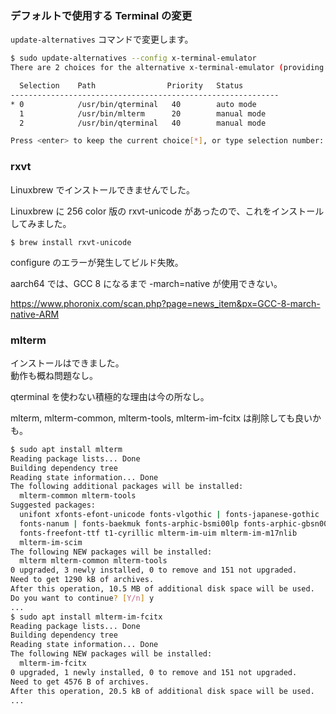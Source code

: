 
### デフォルトで使用する Terminal の変更

`update-alternatives` コマンドで変更します。

````sh
$ sudo update-alternatives --config x-terminal-emulator
There are 2 choices for the alternative x-terminal-emulator (providing /usr/bin/x-terminal-emulator).

  Selection    Path                Priority   Status
------------------------------------------------------------
* 0            /usr/bin/qterminal   40        auto mode
  1            /usr/bin/mlterm      20        manual mode
  2            /usr/bin/qterminal   40        manual mode

Press <enter> to keep the current choice[*], or type selection number: 
````

### rxvt

Linuxbrew でインストールできませんでした。

Linuxbrew に 256 color 版の rxvt-unicode があったので、これをインストールしてみました。

````
$ brew install rxvt-unicode
````

configure のエラーが発生してビルド失敗。

aarch64 では、GCC 8 になるまで -march=native が使用できない。

https://www.phoronix.com/scan.php?page=news_item&px=GCC-8-march-native-ARM

### mlterm

インストールはできました。  
動作も概ね問題なし。

qterminal を使わない積極的な理由は今の所なし。

mlterm, mlterm-common, mlterm-tools, mlterm-im-fcitx は削除しても良いかも。

````sh
$ sudo apt install mlterm
Reading package lists... Done
Building dependency tree       
Reading state information... Done
The following additional packages will be installed:
  mlterm-common mlterm-tools
Suggested packages:
  unifont xfonts-efont-unicode fonts-vlgothic | fonts-japanese-gothic
  fonts-nanum | fonts-baekmuk fonts-arphic-bsmi00lp fonts-arphic-gbsn00lp
  fonts-freefont-ttf t1-cyrillic mlterm-im-uim mlterm-im-m17nlib
  mlterm-im-scim
The following NEW packages will be installed:
  mlterm mlterm-common mlterm-tools
0 upgraded, 3 newly installed, 0 to remove and 151 not upgraded.
Need to get 1290 kB of archives.
After this operation, 10.5 MB of additional disk space will be used.
Do you want to continue? [Y/n] y
...
$ sudo apt install mlterm-im-fcitx
Reading package lists... Done
Building dependency tree       
Reading state information... Done
The following NEW packages will be installed:
  mlterm-im-fcitx
0 upgraded, 1 newly installed, 0 to remove and 151 not upgraded.
Need to get 4576 B of archives.
After this operation, 20.5 kB of additional disk space will be used.
...
````

